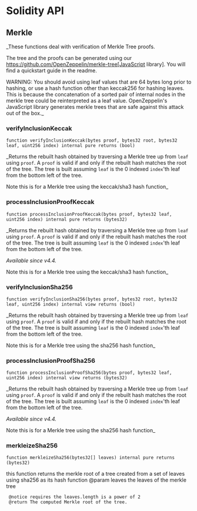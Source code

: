 # Solidity API

## Merkle

_These functions deal with verification of Merkle Tree proofs.

The tree and the proofs can be generated using our
https://github.com/OpenZeppelin/merkle-tree[JavaScript library].
You will find a quickstart guide in the readme.

WARNING: You should avoid using leaf values that are 64 bytes long prior to
hashing, or use a hash function other than keccak256 for hashing leaves.
This is because the concatenation of a sorted pair of internal nodes in
the merkle tree could be reinterpreted as a leaf value.
OpenZeppelin's JavaScript library generates merkle trees that are safe
against this attack out of the box._

### verifyInclusionKeccak

```solidity
function verifyInclusionKeccak(bytes proof, bytes32 root, bytes32 leaf, uint256 index) internal pure returns (bool)
```

_Returns the rebuilt hash obtained by traversing a Merkle tree up
from `leaf` using `proof`. A `proof` is valid if and only if the rebuilt
hash matches the root of the tree. The tree is built assuming `leaf` is 
the 0 indexed `index`'th leaf from the bottom left of the tree.

Note this is for a Merkle tree using the keccak/sha3 hash function_

### processInclusionProofKeccak

```solidity
function processInclusionProofKeccak(bytes proof, bytes32 leaf, uint256 index) internal pure returns (bytes32)
```

_Returns the rebuilt hash obtained by traversing a Merkle tree up
from `leaf` using `proof`. A `proof` is valid if and only if the rebuilt
hash matches the root of the tree. The tree is built assuming `leaf` is 
the 0 indexed `index`'th leaf from the bottom left of the tree.

_Available since v4.4._

Note this is for a Merkle tree using the keccak/sha3 hash function_

### verifyInclusionSha256

```solidity
function verifyInclusionSha256(bytes proof, bytes32 root, bytes32 leaf, uint256 index) internal view returns (bool)
```

_Returns the rebuilt hash obtained by traversing a Merkle tree up
from `leaf` using `proof`. A `proof` is valid if and only if the rebuilt
hash matches the root of the tree. The tree is built assuming `leaf` is 
the 0 indexed `index`'th leaf from the bottom left of the tree.

Note this is for a Merkle tree using the sha256 hash function_

### processInclusionProofSha256

```solidity
function processInclusionProofSha256(bytes proof, bytes32 leaf, uint256 index) internal view returns (bytes32)
```

_Returns the rebuilt hash obtained by traversing a Merkle tree up
from `leaf` using `proof`. A `proof` is valid if and only if the rebuilt
hash matches the root of the tree. The tree is built assuming `leaf` is 
the 0 indexed `index`'th leaf from the bottom left of the tree.

_Available since v4.4._

Note this is for a Merkle tree using the sha256 hash function_

### merkleizeSha256

```solidity
function merkleizeSha256(bytes32[] leaves) internal pure returns (bytes32)
```

this function returns the merkle root of a tree created from a set of leaves using sha256 as its hash function
     @param leaves the leaves of the merkle tree

     @notice requires the leaves.length is a power of 2
     @return The computed Merkle root of the tree.

